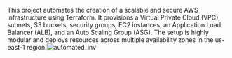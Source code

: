 This project automates the creation of a scalable and secure AWS infrastructure using Terraform. It provisions a Virtual Private Cloud (VPC), subnets, S3 buckets, security groups, EC2 instances, an Application Load Balancer (ALB), and an Auto Scaling Group (ASG). The setup is highly modular and deploys resources across multiple availability zones in the us-east-1 region.![automated_inv](https://github.com/user-attachments/assets/805be527-59fb-43c7-8c41-5eaf9275b698)
